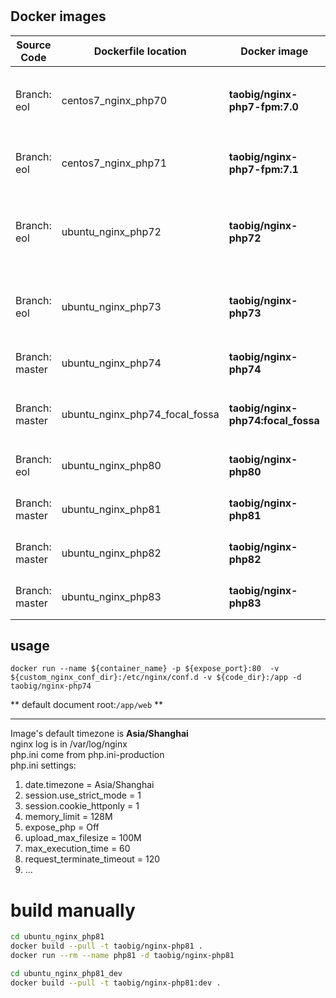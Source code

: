 # 

## Docker images  
| Source Code    | Dockerfile location                | Docker image                           | Desc                                                               |
|----------------|------------------------------------|----------------------------------------|--------------------------------------------------------------------|
| Branch: eol    | centos7_nginx_php70                | **taobig/nginx-php7-fpm:7.0**          | `CentOS 7.4.1708 + nginx 1.14.2 + PHP 7.0.33-FPM` + composer       |
| Branch: eol    | centos7_nginx_php71                | **taobig/nginx-php7-fpm:7.1**          | `CentOS 7.5.1804 + nginx 1.16 + PHP 7.1-FPM` + composer            |
| Branch: eol    | ubuntu_nginx_php72                 | **taobig/nginx-php72**                 | `Ubuntu:18.04 + nginx 1.16 + PHP 7.2-FPM` composer + crontab + vim |
| Branch: eol    | ubuntu_nginx_php73                 | **taobig/nginx-php73**                 | `Ubuntu:18.04 + nginx 1.16 + PHP 7.3-FPM` composer + vim           |
| Branch: master | ubuntu_nginx_php74                 | **taobig/nginx-php74**                 | `Ubuntu:18.04 + nginx 1.16 + PHP 7.4-FPM`                          |
| Branch: master | ubuntu_nginx_php74_focal_fossa     | **taobig/nginx-php74:focal_fossa**     | `Ubuntu:20.04 + nginx 1.18 + PHP 7.4-FPM` iputils + vim            |
| Branch: eol    | ubuntu_nginx_php80                 | **taobig/nginx-php80**                 | `Ubuntu:20.04 + nginx 1.20 + PHP 8.0-FPM`                          |
| Branch: master | ubuntu_nginx_php81                 | **taobig/nginx-php81**                 | `Ubuntu:20.04 + nginx 1.22 + PHP 8.1-FPM`                          |
| Branch: master | ubuntu_nginx_php82                 | **taobig/nginx-php82**                 | `Ubuntu:20.04 + nginx 1.24 + PHP 8.2-FPM`                          |
| Branch: master | ubuntu_nginx_php83                 | **taobig/nginx-php83**                 | `Ubuntu:20.04 + nginx 1.24 + PHP 8.3-FPM`                          |

## usage
```shell
docker run --name ${container_name} -p ${expose_port}:80  -v ${custom_nginx_conf_dir}:/etc/nginx/conf.d -v ${code_dir}:/app -d taobig/nginx-php74
``` 
** default document root:`/app/web` **

---
Image's default timezone is **Asia/Shanghai**    
nginx log is in /var/log/nginx  
php.ini come from  php.ini-production  
php.ini settings:
1. date.timezone = Asia/Shanghai
2. session.use_strict_mode = 1
3. session.cookie_httponly = 1
4. memory_limit = 128M
5. expose_php = Off
6. upload_max_filesize = 100M
7. max_execution_time = 60
8. request_terminate_timeout = 120
9. ...


# build manually
```bash
cd ubuntu_nginx_php81
docker build --pull -t taobig/nginx-php81 .
docker run --rm --name php81 -d taobig/nginx-php81

cd ubuntu_nginx_php81_dev
docker build --pull -t taobig/nginx-php81:dev .
```